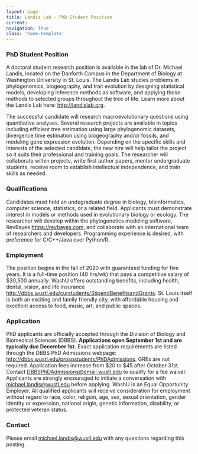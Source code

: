 ```yaml
---
layout: page
title: Landis Lab - PhD Student Position
current: 
navigation: True
class: 'home-template'
---
```


### PhD Student Position
A doctoral student research position is available in the lab of Dr. Michael Landis, located on the Danforth Campus in the Department of Biology at Washington University in St. Louis. The Landis Lab studies problems in phylogenomics, biogeography, and trait evolution by designing statistical models, developing inference methods as software, and applying those methods to selected groups throughout the tree of life. Learn more about the Landis Lab here: <http://landislab.org>.

The successful candidate will research macroevolutionary questions using quantitative analyses. Several research projects are available in topics including efficient tree estimation using large phylogenomic datasets, divergence time estimation using biogeography and/or fossils, and modeling gene expression evolution. Depending on the specific skills and interests of the selected candidate, the new hire will help tailor the project so it suits their professional and training goals. The researcher will collaborate within projects, write first author papers, mentor undergraduate students, receive room to establish intellectual independence, and train skills as needed.

### Qualifications
Candidates must hold an undegraduate degree in biology, bioinformatics, computer science, statistics, or a related field. Applicants must demonstrate interest in models or methods used in evolutionary biology or ecology. The researcher will develop within the phylogenetics modeling software, RevBayes <https://revbayes.com>, and collaborate with an international team of researchers and developers. Programming experience is desired, with preference for C/C++/Java over Python/R.

### Employment
The position begins in the fall of 2020 with guaranteed funding for five years. It is a full-time position (40 hrs/wk) that pays a competitive salary of $30,500 annually. WashU offers outstanding benefits, including health, dental, vision, and life insurance <http://dbbs.wustl.edu/curstudents/StipendBenefitsandGrants>. St. Louis itself is both an exciting and family friendly city, with affordable housing and excellent access to food, music, art, and public spaces.

### Application
PhD applicants are officially accepted through the Division of Biology and Biomedical Sciences (DBBS).
**Applications open September 1st and are typically due December 1st.**
Exact application requirements are listed through the DBBS PhD Admissions webpage:  <http://dbbs.wustl.edu/prospstudents/PhDAdmissions>.
GREs are not required. Application fees increase from $20 to $45 after October 31st. Contact [DBBSPhDAdmissions@email.wustl.edu](mailto:DBBSPhDAdmissions@email.wustl.edu) to qualify for a fee waiver.
Applicants are strongly encouraged to initiate a conversation with [michael.landis@wustl.edu](mailto:michael.landis@wustl.edu) before applying.
WashU is an Equal Opportunity Employer. All qualified applicants will receive consideration for employment without regard to race, color, religion, age, sex, sexual orientation, gender identity or expression, national origin, genetic information, disability, or protected veteran status.

### Contact
Please email [michael.landis@wustl.edu](mailto:michael.landis@wustl.edu) with any questions regarding this posting.

